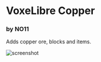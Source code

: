 # VoxeLibre Copper

### by NO11

Adds copper ore, blocks and items.

![screenshot](./screenshot.png)
